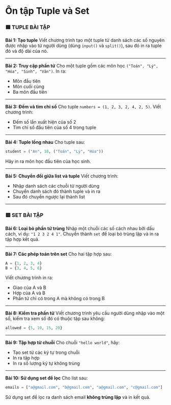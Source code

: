 # Ôn tập Tuple và Set

### 🟪 **TUPLE BÀI TẬP**

**Bài 1: Tạo tuple**
Viết chương trình tạo một tuple từ danh sách các số nguyên được nhập vào từ người dùng (dùng `input()` và `split()`), sau đó in ra tuple đó và độ dài của nó.

---

**Bài 2: Truy cập phần tử**
Cho một tuple gồm các môn học `("Toán", "Lý", "Hóa", "Sinh", "Văn")`. In ra:

* Môn đầu tiên
* Môn cuối cùng
* Ba môn đầu tiên

---

**Bài 3: Đếm và tìm chỉ số**
Cho tuple `numbers = (1, 2, 3, 2, 4, 2, 5)`. Viết chương trình:

* Đếm số lần xuất hiện của số 2
* Tìm chỉ số đầu tiên của số 4 trong tuple

---

**Bài 4: Tuple lồng nhau**
Cho tuple sau:

```python
student = ("An", 18, ("Toán", "Lý", "Hóa"))
```

Hãy in ra môn học đầu tiên của học sinh.

---

**Bài 5: Chuyển đổi giữa list và tuple**
Viết chương trình:

* Nhập danh sách các chuỗi từ người dùng
* Chuyển danh sách đó thành tuple và in ra
* Sau đó chuyển ngược lại thành list

---

### 🟨 **SET BÀI TẬP**

**Bài 6: Loại bỏ phần tử trùng**
Nhập một chuỗi các số cách nhau bởi dấu cách, ví dụ: `"1 2 3 2 4 1"`.
Chuyển thành `set` để loại bỏ trùng lặp và in ra tập hợp kết quả.

---

**Bài 7: Các phép toán trên set**
Cho hai tập hợp sau:

```python
A = {1, 2, 3, 4}
B = {3, 4, 5, 6}
```

Viết chương trình in ra:

* Giao của A và B
* Hợp của A và B
* Phần tử chỉ có trong A mà không có trong B

---

**Bài 8: Kiểm tra phần tử**
Viết chương trình yêu cầu người dùng nhập vào một số, kiểm tra xem số đó có thuộc tập sau không:

```python
allowed = {5, 10, 15, 20}
```

---

**Bài 9: Tập hợp từ chuỗi**
Cho chuỗi `"hello world"`, hãy:

* Tạo set từ các ký tự trong chuỗi
* In ra tập hợp
* In ra số lượng ký tự không trùng

---

**Bài 10: Sử dụng set để lọc**
Cho list sau:

```python
emails = ["a@gmail.com", "b@gmail.com", "a@gmail.com", "c@gmail.com"]
```

Sử dụng set để lọc ra danh sách email **không trùng lặp** và in kết quả.

